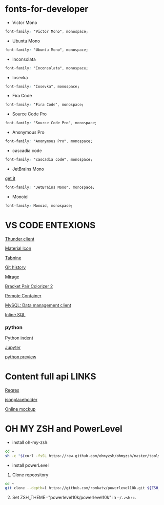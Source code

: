 # fonts-for-developer

- Victor Mono

```css
font-family: "Victor Mono", monospace;
```

- Ubuntu Mono

```css
font-family: "Ubuntu Mono", monospace;
```

- Inconsolata

```css
font-family: "Inconsolata", monospace;
```

- Iosevka

```css
font-family: "Iosevka", monospace;
```

- Fira Code

```css
font-family: "Fira Code", monospace;
```

- Source Code Pro

```css
font-family: "Source Code Pro", monospace;
```

- Anonymous Pro

```css
font-family: "Anonymous Pro", monospace;
```

- cascadia code

```css
font-family: "cascadia code", monospace;
```

- JetBrains Mono

[get it](https://www.jetbrains.com/lp/mono/)

```css
font-family: "JetBrains Mono", monospace;
```

- Monoid

```css
font-family: Monoid, monospace;
```

# VS CODE ENTEXIONS

[Thunder client](https://marketplace.visualstudio.com/items?itemName=rangav.vscode-thunder-client)

[Material Icon](https://marketplace.visualstudio.com/items?itemName=PKief.material-icon-theme)

[Tabnine](https://marketplace.visualstudio.com/items?itemName=TabNine.tabnine-vscode)

[Git history](https://marketplace.visualstudio.com/items?itemName=donjayamanne.githistory)

[Mirage](https://marketplace.visualstudio.com/items?itemName=tristanremy.mirage)

[Bracket Pair Colorizer 2](https://marketplace.visualstudio.com/items?itemName=CoenraadS.bracket-pair-colorizer-2)

[Remote Container](https://marketplace.visualstudio.com/items?itemName=ms-vscode-remote.remote-containers)

[MySQL: Data management client](https://marketplace.visualstudio.com/items?itemName=cweijan.vscode-mysql-client2)

[Inline SQL](https://marketplace.visualstudio.com/items?itemName=qufiwefefwoyn.inline-sql-syntax)

### python
[Python indent](https://marketplace.visualstudio.com/items?itemName=KevinRose.vsc-python-indent&ssr=true)

[Jupyter](https://marketplace.visualstudio.com/items?itemName=ms-toolsai.jupyter)

[python preview](https://marketplace.visualstudio.com/items?itemName=dongli.python-preview)


# Content full api LINKS

[Reqres](https://reqres.in/)

[jsonplaceholder](https://jsonplaceholder.typicode.com/)

[Online mockup](https://app.moqups.com)

# OH MY ZSH and PowerLevel

- install oh-my-zsh

```bash
cd ~
sh -c "$(curl -fsSL https://raw.github.com/ohmyzsh/ohmyzsh/master/tools/install.sh)"
```

- install powerLevel

1. Clone repoository

```bash
cd ~
git clone --depth=1 https://github.com/romkatv/powerlevel10k.git ${ZSH_CUSTOM:-$HOME/.oh-my-zsh/custom}/themes/powerlevel10k
```

2. Set ZSH_THEME="powerlevel10k/powerlevel10k" in `~/.zshrc`.
